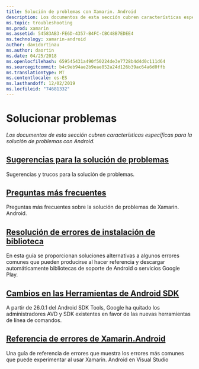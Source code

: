 ```yaml
---
title: Solución de problemas con Xamarin. Android
description: Los documentos de esta sección cubren características específicas para la solución de problemas con Android.
ms.topic: troubleshooting
ms.prod: xamarin
ms.assetid: 54583AB3-FE6D-4357-B4FC-CBC48B7EDEE4
ms.technology: xamarin-android
author: davidortinau
ms.author: daortin
ms.date: 04/25/2018
ms.openlocfilehash: 659545431a490f50224de3e7728b4d4d0c111d64
ms.sourcegitcommit: b4c9eb94ae2b9eae852a24d126b39ac64a6d0ffb
ms.translationtype: MT
ms.contentlocale: es-ES
ms.lasthandoff: 12/02/2019
ms.locfileid: "74681332"
---
```

# <a name="troubleshooting"></a>Solucionar problemas

_Los documentos de esta sección cubren características específicas para la solución de problemas con Android._

## <a name="troubleshooting-tipsandroidtroubleshootingtroubleshootingmd"></a>[Sugerencias para la solución de problemas](~/android/troubleshooting/troubleshooting.md)

Sugerencias y trucos para la solución de problemas.

## <a name="frequently-asked-questionsquestionsindexmd"></a>[Preguntas más frecuentes](questions/index.md)

Preguntas más frecuentes sobre la solución de problemas de Xamarin. Android.

## <a name="resolving-library-installation-errorsandroidtroubleshootingresolving-library-installation-errorsmd"></a>[Resolución de errores de instalación de biblioteca](~/android/troubleshooting/resolving-library-installation-errors.md)

En esta guía se proporcionan soluciones alternativas a algunos errores comunes que pueden producirse al hacer referencia y descargar automáticamente bibliotecas de soporte de Android o servicios Google Play.

## <a name="changes-to-the-android-sdk-toolingandroidtroubleshootingsdk-cli-tooling-changesmd"></a>[Cambios en las Herramientas de Android SDK](~/android/troubleshooting/sdk-cli-tooling-changes.md)

A partir de 26.0.1 del Android SDK Tools, Google ha quitado los administradores AVD y SDK existentes en favor de las nuevas herramientas de línea de comandos.

## <a name="xamarinandroid-errors-referencexamarinandroiderrors-and-warnings"></a>[Referencia de errores de Xamarin.Android](/xamarin/android/errors-and-warnings/)

Una guía de referencia de errores que muestra los errores más comunes que puede experimentar al usar Xamarin. Android en Visual Studio
